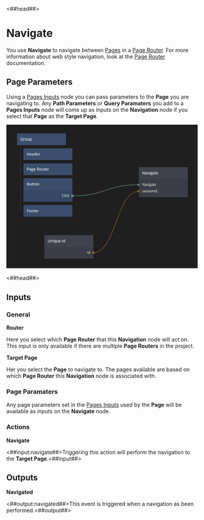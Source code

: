 <##head##>
# Navigate
You use **Navigate** to navigate between [Pages](/nodes/navigation/page/) in a [Page Router](/nodes/navigation/page-router/). For more information about web style navigation, look at the [Page Router](/nodes/navigation/page-router/) documentation.

## Page Parameters
Using a [Pages Inputs](/nodes/navigation/page-inputs/) node you can pass parameters to the **Page** you are navigating to. Any **Path Parameters** or **Query Paramaters** you add to a **Pages Inputs** node will come up as inputs on the **Navigation** node if you select that **Page** as the **Target Page**.

![](./navigate-page-inputs.png ':class=img-size-l')

<##head##>

## Inputs

### General

**Router**

Here you select which **Page Router** that this **Navigation** node will act on. This input is only available if there are multiple **Page Routers** in the project.

**Target Page**

Her you select the **Page** to navigate to. The pages available are based on which **Page Router** this **Navigation** node is associated with.

### Page Paramaters

Any page parameters set in the [Pages Inputs](/nodes/navigation/page-inputs/) used by the **Page** will be available as inputs on the **Navigate** node.
<span style="display:none"><##input:pm-*##> An input parameter originating from the **Page Inputs** node of the **Target Page**.<##input##></span>

### Actions

**Navigate**

<##input:navigate##>Triggering this action will perform the navigation to the **Target Page**.<##input##>

## Outputs

**Navigated**

<##output:navigated##>This event is triggered when a navigation as been performed.<##output##>



